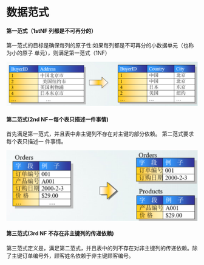 # 数据范式

#### 第一范式（1stNF 列都是不可再分的）
第一范式的目标是确保每列的原子性:如果每列都是不可再分的小数据单元（也称为小的原子 单元），则满足第一范式（1NF）

![范式01](./images/范式01.png)

#### 第二范式(2nd NF－每个表只描述一件事情) 
首先满足第一范式，并且表中非主键列不存在对主键的部分依赖。 第二范式要求每个表只描述一 件事情。 

![范式02](./images/范式02.png)

#### 第三范式(3rd NF 不存在非主键列的传递依赖) 
第三范式定义是，满足第二范式，并且表中的列不存在对非主键列的传递依赖。除了主键订单编号外，顾客姓名依赖于非主键顾客编号。 

